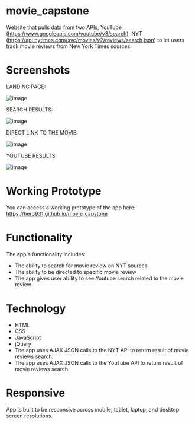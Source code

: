 # movie_capstone


Website that pulls data from two APIs, YouTube (https://www.googleapis.com/youtube/v3/search), NYT (https://api.nytimes.com/svc/movies/v2/reviews/search.json) to let users track movie reviews from New York Times sources.

# Screenshots


LANDING PAGE:

![image](https://user-images.githubusercontent.com/31460531/35479007-df83ee70-03b9-11e8-9cb6-10588dfc4bbd.png)


SEARCH RESULTS:

![image](https://user-images.githubusercontent.com/31460531/35479012-f5f32ef0-03b9-11e8-8710-ffc30d674eec.png)


DIRECT LINK TO THE MOVIE:

![image](https://user-images.githubusercontent.com/31460531/35479013-079c0398-03ba-11e8-8c68-5a7033d98ad1.png)



YOUTUBE RESULTS:

![image](https://user-images.githubusercontent.com/31460531/35479018-17f97d06-03ba-11e8-92fe-cf4bae4caa24.png)


# Working Prototype


You can access a working prototype of the app here: https://hero931.github.io/movie_capstone

# Functionality


The app's functionality includes:
* The ability to search for movie review on NYT sources
* The ability to be directed to specific movie review
* The app gives user ability to see Youtube search related to the movie review
 
# Technology


* HTML
* CSS
* JavaScript
* jQuery
* The app uses AJAX JSON calls to the NYT API to return result of movie reviews search.
* The app uses AJAX JSON calls to the YouTube API to return result of movie reviews search.
  
 # Responsive
 
 
 App is built to be responsive across mobile, tablet, laptop, and desktop screen resolutions.
 
 
